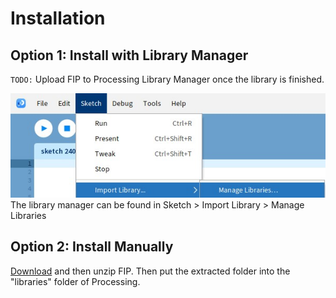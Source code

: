 # Installation

## Option 1: Install with Library Manager
`TODO:` Upload FIP to Processing Library Manager once the library is finished.

<img src="./images/findPLM.jpg">
<figcaption>The library manager can be found in Sketch > Import Library > Manage Libraries</figcaption>

## Option 2: Install Manually
[Download](TODO) and then unzip FIP. Then put the extracted folder into the "libraries" folder of Processing.